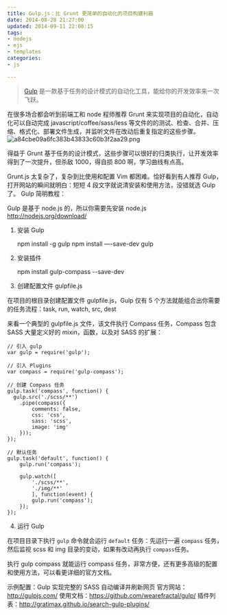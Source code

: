 ```yaml
---
title: Gulp.js：比 Grunt 更简单的自动化的项目构建利器
date: 2014-08-28 21:27:00
updated: 2014-09-11 22:08:15
tags: 
- nodejs
- ejs
- templates
categories: 
- js

---
```

> [Gulp](https://github.com/wearefractal/gulp/) 是一款基于任务的设计模式的自动化工具，能给你的开发效率来一次飞跃。
  
在很多场合都会听到前端工和 node 程师推荐 Grunt 来实现项目的自动化，自动化可以自动完成 javascript/coffee/sass/less 等文件的的测试、检查、合并、压缩、格式化、部署文件生成，并监听文件在改动后重复指定的这些步骤。
![a84cbe09a6fc383b43833c60b3f2aa29.png][1]

<!--more-->


得益于 Grunt 基于任务的设计模式，这些步骤可以很好的归类执行，让开发效率得到了一次提升，但杀敌 1000，得自损 800 啊，学习曲线有点高。

Grunt.js 太复杂了，复杂到比使用和配置 Vim 都困难。恰好看到有人推荐 Gulp，打开网站的瞬间就明白：短短 4 段文字就说清安装和使用方法，没错就选 Gulp 了。
Gulp 简明教程：

Gulp 是基于 node.js 的，所以你需要先安装 node.js http://nodejs.org/download/

1. 安装 Gulp

    npm install -g gulp
    npm install —-save-dev gulp

2. 安装插件

    npm install gulp-compass --save-dev

3. 创建配置文件 gulpfile.js

在项目的根目录创建配置文件 gulpfile.js，Gulp 仅有 5 个方法就能组合出你需要的任务流程：task, run, watch, src, dest

来看一个典型的 gulpfile.js 文件，该文件执行 Compass 任务，Compass 包含 SASS 大量定义好的 mixin，函数，以及对 SASS 的扩展：

    // 引入 gulp
    var gulp = require('gulp');
    
    // 引入 Plugins
    var compass = require('gulp-compass');
    
    // 创建 Compass 任务
    gulp.task('compass', function() {
      gulp.src('./scss/**')
        .pipe(compass({
            comments: false,
            css: 'css',
            sass: 'scss',
            image: 'img'
        }));
    });
    
    // 默认任务
    gulp.task('default', function() {
        gulp.run('compass');
    
        gulp.watch([
            './scss/**',
            './img/**'
            ], function(event) {
            gulp.run('compass');
        });
    });

4. 运行 Gulp

在项目目录下执行 `gulp` 命令就会运行 `default` 任务：先运行一遍 `compass` 任务，然后监视 scss 和 img 目录的变动，如果有改动再执行 `compass`任务。

执行 gulp compass 就能运行 compass 任务，非常方便，还有更多高级的配置和使用方法，可以看更详细的官方文档。

示例配置：Gulp 实现完整的 SASS 自动编译并刷新网页
官方网站：http://gulpjs.com/
使用文档：https://github.com/wearefractal/gulp/
插件列表：http://gratimax.github.io/search-gulp-plugins/


  [1]: http://yamlimg01.b0.upaiyun.com/2014/08/268987737.png